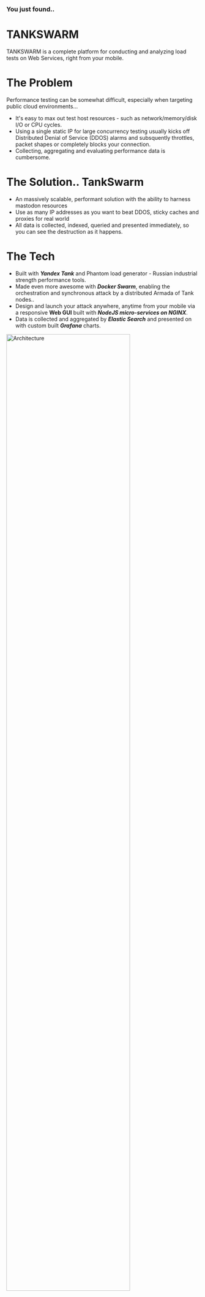 ### You just found..
# TANKSWARM
TANKSWARM is a complete platform for conducting and analyzing load tests on Web Services, right from your mobile.

# The Problem
Performance testing can be somewhat difficult, especially when targeting public cloud environments...
- It's easy to max out test host resources - such as network/memory/disk I/O or CPU cycles.
- Using a single static IP for large concurrency testing usually kicks off Distributed Denial of Service (DDOS) alarms and subsquently throttles, packet shapes or completely blocks your connection.
- Collecting, aggregating and evaluating performance data is cumbersome.

# The Solution.. TankSwarm
- An massively scalable, performant solution with the ability to harness mastodon resources
- Use as many IP addresses as you want to beat DDOS, sticky caches and proxies for real world
- All data is collected, indexed, queried and presented immediately, so you can see the destruction as it happens.

# The Tech
- Built with ***Yandex Tank*** and Phantom load generator - Russian industrial strength performance tools.   
- Made even more awesome with ***Docker Swarm***, enabling the orchestration and synchronous attack by a distributed Armada of Tank nodes..
- Design and launch your attack anywhere, anytime from your mobile via a responsive **Web GUI** built with ***NodeJS micro-services on NGINX***.
- Data is collected and aggregated by ***Elastic Search*** and presented on with custom built ***Grafana*** charts.

<img src="https://github.com/masterlau/tankswarm/blob/master/docs/architecture-simple.png" alt="Architecture" width="80%">

TANKSWARM consists of two Docker Service Stacks that are replicated over a Docker Swarm:

  1. **App**: Consists of 3 docker containers - NGINX, Elastic Search and Grafana.  This service stack controls the browser based load testing console, the  Elastic Search Time Series database to collect test data and Grafana dashboards to chart test results.
  2. **Tank**: Consists of one docker container consisting of Yandex Tank, Logstash and Metric Beat.  This service stack executes the load tests, pushges results into Elastic search via Logstash and Metric Beat.

# Setup & Configuration
## Create Amazon Web Services (AWS) Virtual Prvate Cloud
## Add AWS Compute Instances
## Docker Setup
### Docker Manager
***Initiate Swarm & Become Manager***
***Deploy App Stack***
***Start Micro-Services***
#### Docker Workers
***Join Swarm***

# Usage
![Ammo](https://github.com/masterlau/tankswarm/blob/master/docs/iphone-login.jpg | width=150)
![Ammo](https://github.com/masterlau/tankswarm/blob/master/docs/iphone-ammo.jpg | width=150)




### Install Docker
1. **Compute Instances**: You can use VM's or Bare Metal Machines to create your Docker Swarm.  I have used four (4) small AWS EC2 Instances.
    - Docker-Swarm-Manager
    - Docker-Swarm-Worker1
    - Docker-Swarm-Worker2
    - Docker-Swarm-Worker3
2. **Network**: Ensure your nodes are on the same subnet
3. **Ports**: Open the following ports:
    - TCP port 2377 for cluster management communications
    - TCP and UDP port 7946 for communication among nodes
    - UDP port 4789 for overlay network traffic
4. **Operating System**: Ubuntu Xenial (16.04)
5. **Install Docker (CE) to Nodes** [Docker Website](https://docs.docker.com/install/linux/docker-ce/ubuntu/)

    - Update Ubuntu
    > $ sudo apt-get update
    
    - Install dependant packages
    > $ sudo apt-get install apt-transport-https ca-certificates curl software-properties-common

    - Get Docker GPG Key
    > $ curl -fsSL https://download.docker.com/linux/ubuntu/gpg | sudo apt-key add -

    - Add Docker Repo
    > $ sudo add-apt-repository "deb [arch=amd64] https://download.docker.com/linux/ubuntu $(lsb_release -cs) stable"

    - Re-Update Repo List
    > $ sudo apt-get update

    - Install Docker 
    > $ sudo apt-get install docker-ce
    
### Configure Docker Swarm

1. **Initiliase Docker Swarm Manager**
On the node inteneded to be the Docker Swarm Manager, run the docker initialization command.

    > $ docker swarm init --advertise-addr 192.168.0.1<br/>
    > Swarm initialized: current node (bvz81updecsj6wjz393c09vti) is now a manager<br/><br/>
    > To add a worker to this swarm, run the following command:<br/><br/>
    > $ docker swarm join \ <br/>
    > --token SWMTKN-1-3pu6hszjas19xyp7ghgosyx9k8atbfcr8p2is99znpy26u2lkl-1awxwuwd3z9j1z3puu7rcgdbx \ <br/>
    > 172.17.0.2:2377<br/><br/>
    >To add a manager to this swarm, run 'docker swarm join-token manager' and follow the instructions.

2. **Join Docker Worker Nodes to Swarm**
Login to each of the Docker Swarm Worker Nodes and run the following command to join them to the Swarm.

    > $ docker swarm join \ <br/>
    > --token SWMTKN-1-3pu6hszjas19xyp7ghgosyx9k8atbfcr8p2is99znpy26u2lkl-1awxwuwd3z9j1z3puu7rcgdbx \ <br/>
    > 172.17.0.2:2377<br/>

3. **List Registered Docker Swarm Nodes**
On the Docker Swarm Manager, run this command to ensure all nodes joined the Swarm correctly:

    > $ docker node ls
 
    | ID | HOSTNAME | STATUS | AVAILABILITY | MANAGER | STATUS |
    | -- | -------- | ------ | ------------ | ------- | ------ |
    | 1bcef6utixb0l0ca7gxuivsj0 | Docker-Swarm-Worker-1 | Ready | Active | | |
    | 38ciaotwjuritcdtn9npbnkuz | Docker-Swarm-Worker-2 | Ready | Active | | |
    | 4sdag234kjhvishj29hajsnjn | Docker-Swarm-Worker-3 | Ready | Active | | |
    | e216jshn25ckzbvmwlnh5jr3g* | Docker-Swarm-Manager  | Ready | Active | Leader | |

### Create Docker Named Volumes
On the Docker Swarm Manager, create a Docker named file repoistory.

    > $ docker volume create app-vol      
    > $ docker volume create tank-vol

### Create Docker Overlay Network
On the Docker Swarm Manager, create a docker overlay network so all nodes can communicate.

    > $ docker network create warzone

### Deploy the App ServicesStack
On the Docker Swarm Manager Node.

1. Clone the TANKSWARM Repo to your home directory.

    > $ git clone https://github.com/masterlau/tankswarm.git

2. Switch into the repo directory and deploy App Stack.

    > $ docker deploy stack -c docker-compose-app.yml app

3. Check the App Stack is running:

    > $ docker service ls
    
| ID | NAME | MODE | REPLICAS | IMAGE | PORTS |
| -- | ---- | ---- | -------- | ----- | ----- |
| j71rvblg8e5s | app_elk | replicated	| 1/1 | sebp/elk:latest | \*:5044->5044/tcp, \*:5601->5601/tcp, \*:9200->9200/tcp, \*:9300->9300/tcp | 
| lhs3g5zfvlnf | app_grafana | replicated	| 1/1 | grafana/grafana:latest | \*:3000->3000/tcp |
| i0ac4jtl6h00 | app_nginx | replicated	| 1/1 | nginx:latest | \*:80->80/tcp, \*:443->443/tcp |


# Usage
### Start Web App
1. Goto your favorite web browser and go to the following address

    > ```http://<ip-of-docker-swarm-manager>```
    
2. Login with the following credentials

    > username: admin<br/>
    > password: admin
   
3. Fill in the following fields.

    > GET/POST: GET<br/>
    > SSL/HTTP: http<br/>
    > Host: www.google.com<br/>
    > URL: /<br/>
    > RPS: 20  *Requests per second*<br/>
